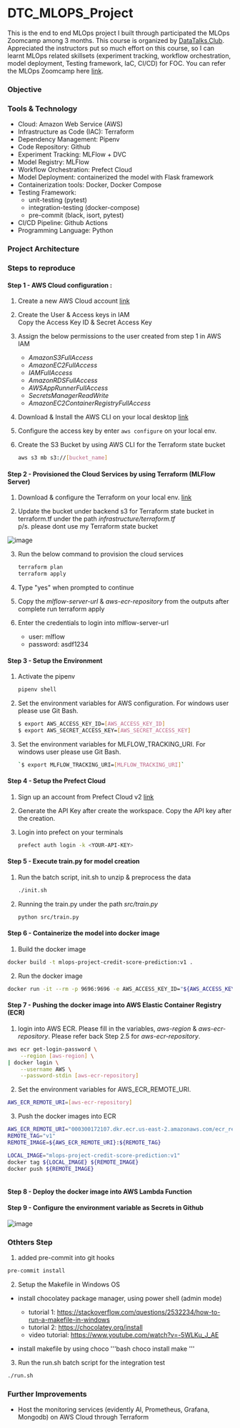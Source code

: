 # DTC_MLOPS_Project
This is the end to end MLOps project I built through participated the MLOps Zoomcamp among 3 months. This course is organized by [DataTalks.Club](https://datatalks.club). Appreciated the instructors put so much effort on this course, so I can learnt MLOps related skillsets (experiment tracking, workflow orchestration, model deployment, Testing framework, IaC, CI/CD) for FOC. You can refer the MLOps Zoomcamp here [link](https://github.com/DataTalksClub/mlops-zoomcamp).

### Objective


### Tools & Technology
* Cloud: Amazon Web Service (AWS)
* Infrastructure as Code (IAC): Terraform
* Dependency Management: Pipenv
* Code Repository: Github
* Experiment Tracking: MLFlow + DVC
* Model Registry: MLFlow
* Workflow Orchestration: Prefect Cloud
* Model Deployment: containerized the model with Flask framework
* Containerization tools: Docker, Docker Compose
* Testing Framework:
    * unit-testing (pytest)
    * integration-testing (docker-compose)
    * pre-commit (black, isort, pytest)
* CI/CD Pipeline: Github Actions
* Programming Language: Python

### Project Architecture


### Steps to reproduce
#### Step 1 - AWS Cloud configuration :

1. Create a new AWS Cloud account [link](https://portal.aws.amazon.com/billing/signup#/start/email)

2. Create the User & Access keys in IAM <br> Copy the Access Key ID & Secret Access Key

3. Assign the below permissions to the user created from step 1 in AWS IAM
    - *AmazonS3FullAccess*
    - *AmazonEC2FullAccess*
    - *IAMFullAccess*
    - *AmazonRDSFullAccess*
    - *AWSAppRunnerFullAccess*
    - *SecretsManagerReadWrite*
    - *AmazonEC2ContainerRegistryFullAccess*

4. Download & Install the AWS CLI on your local desktop [link](https://docs.aws.amazon.com/cli/latest/userguide/getting-started-install.html)

5. Configure the access key by enter `aws configure` on your local env.

6. Create the S3 Bucket by using AWS CLI for the Terraform state bucket
    ```bash
    aws s3 mb s3://[bucket_name]
    ```

#### Step 2 - Provisioned the Cloud Services by using Terraform (MLFlow Server)
1. Download & configure the Terraform on your local env. [link](https://www.terraform.io/downloads)

2. Update the bucket under backend s3 for Terraform state bucket in terraform.tf under the path *infrastructure/terraform.tf*<br>
p/s. please dont use my Terraform state bucket
<img alt = "image" src = "https://github.com/hoe94/DTC_MLOPS_Project/blob/main/images/terraform_state_bucket_configuration.png">

3. Run the below command to provision the cloud services
    ```bash
    terraform plan
    terraform apply
    ```

4. Type "yes" when prompted to continue

5. Copy the *mlflow-server-url* & *aws-ecr-repository* from the outputs after complete run terraform apply

6. Enter the credentials to login into mlflow-server-url
    * user: mlflow
    * password: asdf1234

#### Step 3 - Setup the Environment
1. Activate the pipenv
    ```bash 
    pipenv shell
    ```

2. Set the environment variables for AWS configuration. For windows user please use Git Bash.
    ```bash
    $ export AWS_ACCESS_KEY_ID=[AWS_ACCESS_KEY_ID]
    $ export AWS_SECRET_ACCESS_KEY=[AWS_SECRET_ACCESS_KEY]
    ```
3. Set the environment variables for MLFLOW_TRACKING_URI. For windows user please use Git Bash.
    ```bash
    `$ export MLFLOW_TRACKING_URI=[MLFLOW_TRACKING_URI]`
    ```

#### Step 4 - Setup the Prefect Cloud
1. Sign up an account from Prefect Cloud v2 [link](https://app.prefect.cloud/auth/login)

2. Generate the API Key after create the workspace. Copy the API key after the creation.

3. Login into prefect on your terminals
    ```bash
    prefect auth login -k <YOUR-API-KEY>
    ```

#### Step 5 - Execute train.py for model creation
1. Run the batch script, init.sh to unzip & preprocess the data
    ```bash
    ./init.sh
    ```

2. Running the train.py under the path *src/train.py*
    ```bash
    python src/train.py
    ```

#### Step 6 - Containerize the model into docker image
1. Build the docker image
```bash
docker build -t mlops-project-credit-score-prediction:v1 .
```

2. Run the docker image
```bash 
docker run -it --rm -p 9696:9696 -e AWS_ACCESS_KEY_ID="${AWS_ACCESS_KEY_ID}" -e AWS_SECRET_ACCESS_KEY="${AWS_SECRET_ACCESS_KEY}" -e MLFLOW_TRACKING_URI="${MLFLOW_TRACKING_URI}" --name mlops-project mlops-project-credit-score-prediction:v1
```

#### Step 7 - Pushing the docker image into AWS Elastic Container Registry (ECR)
1. login into AWS ECR. Please fill in the variables, *aws-region* & *aws-ecr-repository*. Please refer back Step 2.5 for *aws-ecr-repository*.

```bash
aws ecr get-login-password \
    --region [aws-region] \
| docker login \
    --username AWS \
    --password-stdin [aws-ecr-repository]
```

2. Set the environment variables for AWS_ECR_REMOTE_URI.
```bash 
AWS_ECR_REMOTE_URI=[aws-ecr-repository]
```

3. Push the docker images into ECR
```bash
AWS_ECR_REMOTE_URI="000300172107.dkr.ecr.us-east-2.amazonaws.com/ecr_repo"
REMOTE_TAG="v1"
REMOTE_IMAGE=${AWS_ECR_REMOTE_URI}:${REMOTE_TAG}

LOCAL_IMAGE="mlops-project-credit-score-prediction:v1"
docker tag ${LOCAL_IMAGE} ${REMOTE_IMAGE}
docker push ${REMOTE_IMAGE}
    
```
#### Step 8 - Deploy the docker image into AWS Lambda Function


#### Step 9 - Configure the environment variable as Secrets in Github
<img alt = "image" src = "https://github.com/hoe94/DTC_MLOPS_Project/blob/main/images/github_action_secrets_configuration.png">


### Othters Step
1. added pre-commit into git hooks
```bash
pre-commit install
```

2. Setup the Makefile in Windows OS
- install chocolatey package manager, using power shell (admin mode)
    * tutorial 1: https://stackoverflow.com/questions/2532234/how-to-run-a-makefile-in-windows
    * tutorial 2: https://chocolatey.org/install
    * video tutorial: https://www.youtube.com/watch?v=-5WLKu_J_AE

- install makefile by using choco
    '''bash 
    choco install make
    '''

3. Run the run.sh batch script for the integration test
```bash
./run.sh
```

### Further Improvements
* Host the monitoring services (evidently AI, Prometheus, Grafana, Mongodb) on AWS Cloud through Terraform

